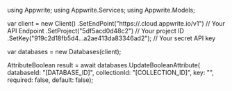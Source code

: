 using Appwrite;
using Appwrite.Services;
using Appwrite.Models;

var client = new Client()
    .SetEndPoint("https://<REGION>.cloud.appwrite.io/v1") // Your API Endpoint
    .SetProject("5df5acd0d48c2") // Your project ID
    .SetKey("919c2d18fb5d4...a2ae413da83346ad2"); // Your secret API key

var databases = new Databases(client);

AttributeBoolean result = await databases.UpdateBooleanAttribute(
    databaseId: "[DATABASE_ID]",
    collectionId: "[COLLECTION_ID]",
    key: "",
    required: false,
    default: false);